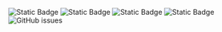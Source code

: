 ![Static Badge](https://img.shields.io/badge/blacklists-60-000000) ![Static Badge](https://img.shields.io/badge/blacklisted-2718631-cc0000) ![Static Badge](https://img.shields.io/badge/whitelisted-2244-00CC00) ![Static Badge](https://img.shields.io/badge/streaming_blacklist-28107-000000) ![GitHub issues](https://img.shields.io/github/issues/fabriziosalmi/blacklists)
